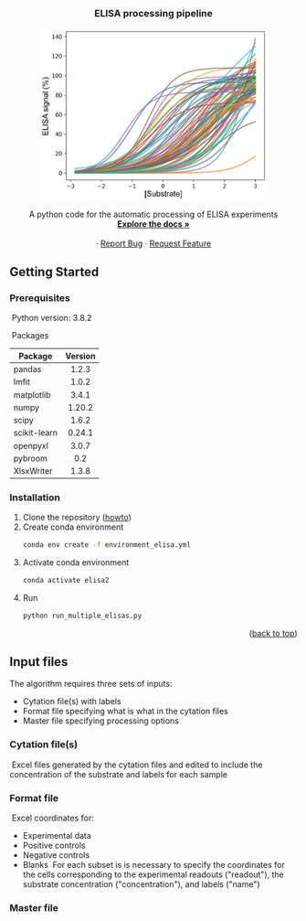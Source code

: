 <!-- PROJECT LOGO -->
<br />
<div align="center">
  <h3 align="center">ELISA processing pipeline</h3>
  
  <a href="https://github.com/chandranlab/filo_GP-bat_NPC1/img/curves.png">
    <img src="/img/curves.png" alt="Logo" width="400">
  </a>
  
  <p align="center">
    A python code for the automatic processing of ELISA experiments
    <br />
    <a href="https://github.com/chandranlab/filo_GP-bat_NPC1"><strong>Explore the docs »</strong></a>
    <br />
    <br />
    ·
    <a href="https://github.com/chandranlab/filo_GP-bat_NPC1/issues">Report Bug</a>
    ·
    <a href="https://github.com/chandranlab/filo_GP-bat_NPC1/issues">Request Feature</a>
  </p>
</div>

<!-- ########################################################################################## -->

<!-- GETTING STARTED -->

## Getting Started

### Prerequisites

 Python version: 3.8.2

 Packages

|Package         | Version  |
|----------------|:--------:|
|pandas          | 1.2.3    |
|lmfit           | 1.0.2    |
|matplotlib      | 3.4.1    |
|numpy           | 1.20.2   |
|scipy           | 1.6.2    |
|scikit-learn    | 0.24.1   |
|openpyxl        | 3.0.7    |
|pybroom         | 0.2      |
|XlsxWriter       | 1.3.8   |

### Installation

1. Clone the repository (<a href="https://docs.github.com/en/repositories/creating-and-managing-repositories/cloning-a-repository">howto</a>)
2. Create conda environment
   ```sh
   conda env create -f environment_elisa.yml
   ```
3. Activate conda environment
   ```sh
   conda activate elisa2
   ```
4. Run
   ```sh
   python run_multiple_elisas.py
   ```

<p align="right">(<a href="#readme-top">back to top</a>)</p>

<!-- ########################################################################################## -->

<!-- INPUT -->

## Input files
The algorithm requires three sets of inputs:
* Cytation file(s) with labels
* Format file specifying what is what in the cytation files
* Master file specifying processing options

### Cytation file(s)
 Excel files generated by the cytation files and edited to include the concentration of the substrate and labels for each sample

### Format file
 Excel coordinates for:
* Experimental data
* Positive controls
* Negative controls
* Blanks
 For each subset is is necessary to specify the coordinates for the cells corresponding to the experimental readouts ("readout"), the substrate concentration ("concentration"), and labels ("name") 

### Master file

